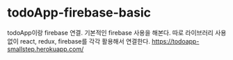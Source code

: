 # todoApp-firebase-basic
todoApp이랑 firebase 연결. 기본적인 firebase 사용을 해본다. 따로 라이브러리 사용없이 react, redux, firebase를 각각 활용해서 연결한다. 
https://todoapp-smallstep.herokuapp.com/
